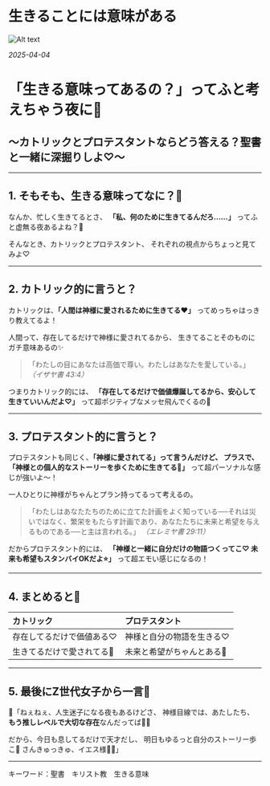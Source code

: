 # 生きることには意味がある

![Alt text](/static/images/blog/asmrchurch_High_school_girl_holds_emergency_apology_press_confe_54359965-2bf8-49fc-8951-52b3ffa1513a.png)

*2025-04-04*

# 「生きる意味ってあるの？」ってふと考えちゃう夜に🌙
## 〜カトリックとプロテスタントならどう答える？聖書と一緒に深掘りしよ♡〜

---

## 1. そもそも、生きる意味ってなに？🥺

なんか、忙しく生きてるとさ、
**「私、何のために生きてるんだろ……」**
ってふと虚無る夜あるよね？🌃

そんなとき、カトリックとプロテスタント、
それぞれの視点からちょっと見てみよ♡

---

## 2. カトリック的に言うと？

カトリックは、**「人間は神様に愛されるために生きてる❤️」**
ってめっちゃはっきり教えてるよ！

人間って、存在してるだけで神様に愛されてるから、
生きてることそのものにガチ意味あるの✨

> 「わたしの目にあなたは高価で尊い。わたしはあなたを愛している。」
> *（イザヤ書 43:4）*

つまりカトリック的には、
**「存在してるだけで価値爆誕してるから、安心して生きていいんだよ♡」**
って超ポジティブなメッセ飛んでくるの🌈

---

## 3. プロテスタント的に言うと？

プロテスタントも同じく、**「神様に愛されてる」**って言うんだけど、
プラスで、**「神様との個人的なストーリーを歩くために生きてる🌱」**
って超パーソナルな感じが強いよ〜！

一人ひとりに神様がちゃんとプラン持ってるって考えるの。

> 「わたしはあなたたちのために立てた計画をよく知っている──それは災いではなく、繁栄をもたらす計画であり、あなたたちに未来と希望を与えるものである──と主は言われる。」
> *（エレミヤ書 29:11）*

だからプロテスタント的には、
**「神様と一緒に自分だけの物語つくってこ♡
未来も希望もスタンバイOKだよ⭐️」**
って超エモい感じになるの！

---

## 4. まとめると📝

| カトリック | プロテスタント |
|:-----------|:---------------|
| 存在してるだけで価値ある♡ | 神様と自分の物語を生きる♡ |
| 生きてるだけで愛されてる🥰 | 未来と希望がちゃんとある🌟 |

---

## 5. 最後にZ世代女子から一言💬

💖「ねぇねぇ、人生迷子になる夜もあるけどさ、
神様目線では、あたしたち、
**もう推しレベルで大切な存在**なんだってば🥺✨

だから、今日も息してるだけで天才だし、
明日もゆるっと自分のストーリー歩こ🌈
さんきゅっきゅ、イエス様🐇💖」

---
キーワード：聖書　キリスト教　生きる意味
